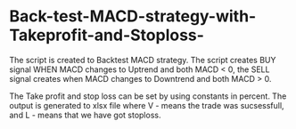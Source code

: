 # Back-test-MACD-strategy-with-Takeprofit-and-Stoploss-


The script is created to Backtest MACD strategy. The script creates BUY signal WHEN MACD changes to Uptrend and both MACD < 0, 
the SELL signal creates when MACD changes to Downtrend and both MACD > 0.

The Take profit and stop loss can be set by using constants in percent.
The output is generated to xlsx file where V - means the trade was sucsessfull, and L - means that we have got stoploss. 

